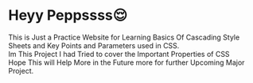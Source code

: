 # Heyy Peppssss😌
This is Just a Practice Website for Learning Basics Of Cascading Style Sheets and Key Points and Parameters used in CSS.<br>
Im This Project I had Tried to cover the Important Properties of CSS<br>
Hope This will Help More in the Future more for further Upcoming Major Project.<br>

